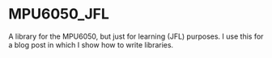 # MPU6050_JFL
A library for the MPU6050, but just for learning (JFL) purposes. I use this for a blog post in which I show how to write libraries. 
